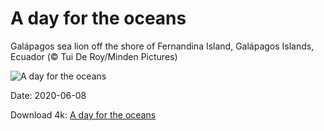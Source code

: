 # A day for the oceans

Galápagos sea lion off the shore of Fernandina Island, Galápagos Islands, Ecuador (© Tui De Roy/Minden Pictures)

![A day for the oceans](https://bing.com/th?id=OHR.LionSurfing_EN-US1478093197_UHD.jpg&rf=LaDigue_UHD.jpg&pid=hp&w=1024&h=576)

Date: 2020-06-08

Download 4k: [A day for the oceans](https://bing.com/th?id=OHR.LionSurfing_EN-US1478093197_UHD.jpg&rf=LaDigue_UHD.jpg&pid=hp&w=3840&h=2160)

